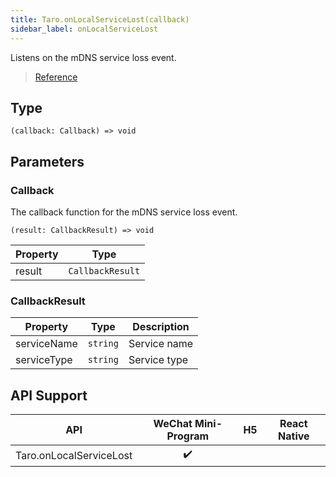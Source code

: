 ```yaml
---
title: Taro.onLocalServiceLost(callback)
sidebar_label: onLocalServiceLost
---
```


Listens on the mDNS service loss event.

> [Reference](https://developers.weixin.qq.com/miniprogram/dev/api/network/mdns/wx.onLocalServiceLost.html)

## Type

```tsx
(callback: Callback) => void
```

## Parameters

### Callback

The callback function for the mDNS service loss event.

```tsx
(result: CallbackResult) => void
```

<table>
  <thead>
    <tr>
      <th>Property</th>
      <th>Type</th>
    </tr>
  </thead>
  <tbody>
    <tr>
      <td>result</td>
      <td><code>CallbackResult</code></td>
    </tr>
  </tbody>
</table>

### CallbackResult

<table>
  <thead>
    <tr>
      <th>Property</th>
      <th>Type</th>
      <th>Description</th>
    </tr>
  </thead>
  <tbody>
    <tr>
      <td>serviceName</td>
      <td><code>string</code></td>
      <td>Service name</td>
    </tr>
    <tr>
      <td>serviceType</td>
      <td><code>string</code></td>
      <td>Service type</td>
    </tr>
  </tbody>
</table>

## API Support

|           API           | WeChat Mini-Program | H5 | React Native |
|:-----------------------:|:-------------------:|:--:|:------------:|
| Taro.onLocalServiceLost |         ✔️          |    |              |
